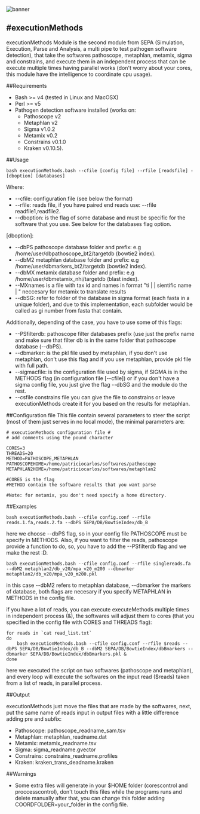 ![banner](https://raw.githubusercontent.com/microgenomics/tutorials/master/img/microgenomics.png)

#executionMethods
----------------

executionMethods Module is the second module from SEPA (Simulation, Execution, Parse and Analysis,  a multi pipe to test pathogen software detection), that take the softwares pathoscope, metaphlan, metamix, sigma and constrains, and execute them in an independent process that can be execute multiple times having parallel works (don't worry about your cores, this module have the intelligence to coordinate cpu usage). 

##Requirements

* Bash >= v4 (tested in Linux and MacOSX)
* Perl >= v5
* Pathogen detection software installed (works on: 
	* Pathoscope v2
	* Metaphlan v2
	* Sigma v1.0.2
	* Metamix v0.2
	* Constrains v0.1.0
	* Kraken v0.10.5).

##Usage

	bash executionMethods.bash --cfile [config file] --rfile [readsfile] -[dboption] [databases]
	
Where:
	
* --cfile: configuration file (see below the format)
* --rfile: reads file, if you have paired end reads use: --rfile readfile1,readfile2.
* --dboption: is the flag of some database and must be specific for the software that you use. See below for the databases flag option.

[dboption]:

* --dbPS pathoscope database folder and prefix: e.g /home/user/dbpathoscope_bt2/targetdb (bowtie2 index).
* --dbM2 metaphlan database folder and prefix: e.g /home/user/dbmarkers_bt2/targetdb (bowtie2 index).
* --dbMX metamix database folder and prefix: e.g /home/user/dbmetamix_nhi/targetdb (blast index).
* --MXnames is a file with tax id and names in format "ti | | sientific name |	" neccesary for metamix to translate results
* --dbSG: refer to folder of the database in sigma format (each fasta in a unique folder), and due to this implementation, each subfolder would be called as gi number from fasta that contain.

Additionally, depending of the case, you have to use some of this flags:

* --PSfilterdb: pathoscope filter databases prefix (use just the prefix name and make sure that filter db is in the same folder that pathoscope database (--dbPS).
* --dbmarker: is the pkl file used by metaphlan, if you don't use metaphlan, don't use this flag and if you use metaphlan, provide pkl file with full path.
* --sigmacfile: is the configuration file used by sigma, if SIGMA is in the METHODS flag (in configuration file [--cfile]) or if you don't have a sigma config file, you just give the flag --dbSG and the module do the rest.
* --csfile constrains file you can give the file to constrains or leave executionMethods create it for you based on the results for metaphlan.


##Configuration file
This file contain several parameters to steer the script (most of them just serves in no local mode), the minimal parameters are:

	# executionMethods configuration file #
	# add comments using the pound character

	CORES=3
	THREADS=20
	METHOD=PATHOSCOPE,METAPHLAN
	PATHOSCOPEHOME=/home/patriciocarlos/softwares/pathoscope
	METAPHLAN2HOME=/home/patriciocarlos/softwares/metaphlan2

	#CORES is the flag
	#METHOD contain the software results that you want parse
	
	#Note: for metamix, you don't need specify a home directory.

##Examples

	bash executionMethods.bash --cfile config.conf --rfile reads.1.fa,reads.2.fa --dbPS SEPA/DB/BowtieIndex/db_B

here we choose --dbPS flag, so in your config file PATHOSCOPE must be specify in METHODS. Also, if you want to filter the reads, pathoscope provide a function to do, so, you have to add the --PSfilterdb flag and we make the rest :D.

	bash executionMethods.bash --cfile config.conf --rfile singlereads.fa --dbM2 metaphlan2/db_v20/mpa_v20_m200 --dbmarker metaphlan2/db_v20/mpa_v20_m200.pkl

in this case --dbM2 refers to metaphlan database, --dbmarker the markers of database, both flags are necesary if you specify METAPHLAN in METHODS in the config file.

if you have a lot of reads, you can execute executeMethods multiple times in independent process (&), the softwares will adjust them to cores (that you specified in the config file with CORES and THREADS flag):

	for reads in `cat read_list.txt`
	do
		bash executionMethods.bash --cfile config.conf --rfile $reads --dbPS SEPA/DB/BowtieIndex/db_B --dbM2 SEPA/DB/BowtieIndex/dbBmarkers --dbmarker SEPA/DB/BowtieIndex/dbBmarkers.pkl &
	done
	
here we executed the script on two softwares (pathoscope and metaphlan), and every loop will execute the softwares on the input read ($reads) taken from a list of reads, in parallel process.

##Output

executionMethods just move the files that are made by the softwares, next, put the same name of reads input in output files with a little difference adding pre and subfix:

* Pathoscope: pathoscope\_readname_sam.tsv
* Metaphlan: metaphlan\_readname.dat
* Metamix: metamix\_readname.tsv
* Sigma: sigma\_readname.gvector
* Constrains: constrains\_readname.profiles
* Kraken: kraken\_trans\_deadname.kraken

##Warnings
* Some extra files will generate in your $HOME folder (corescontrol and proccesscontrol), don't touch this files while the programs runs and delete manually after that, you can change this folder adding COORDFOLDER=your_folder in the config file.